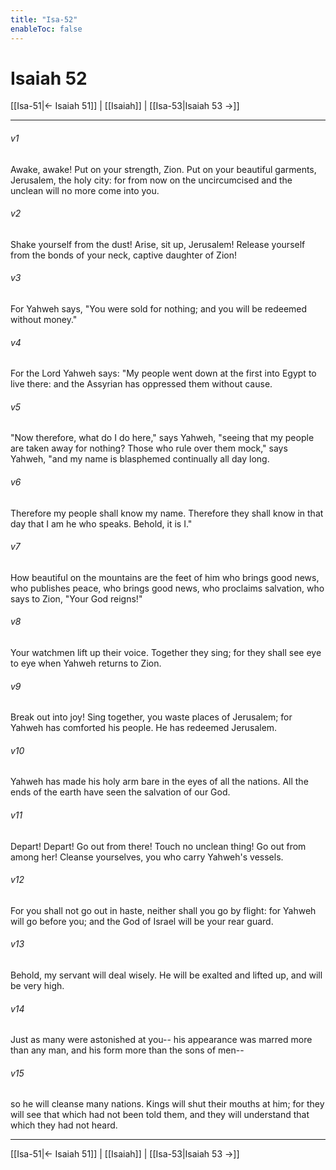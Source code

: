 ```yaml
---
title: "Isa-52"
enableToc: false
---
```

# Isaiah 52

[[Isa-51|← Isaiah 51]] | [[Isaiah]] | [[Isa-53|Isaiah 53 →]]
***



###### v1 
Awake, awake! Put on your strength, Zion. Put on your beautiful garments, Jerusalem, the holy city: for from now on the uncircumcised and the unclean will no more come into you. 

###### v2 
Shake yourself from the dust! Arise, sit up, Jerusalem! Release yourself from the bonds of your neck, captive daughter of Zion! 

###### v3 
For Yahweh says, "You were sold for nothing; and you will be redeemed without money." 

###### v4 
For the Lord Yahweh says: "My people went down at the first into Egypt to live there: and the Assyrian has oppressed them without cause. 

###### v5 
"Now therefore, what do I do here," says Yahweh, "seeing that my people are taken away for nothing? Those who rule over them mock," says Yahweh, "and my name is blasphemed continually all day long. 

###### v6 
Therefore my people shall know my name. Therefore they shall know in that day that I am he who speaks. Behold, it is I." 

###### v7 
How beautiful on the mountains are the feet of him who brings good news, who publishes peace, who brings good news, who proclaims salvation, who says to Zion, "Your God reigns!" 

###### v8 
Your watchmen lift up their voice. Together they sing; for they shall see eye to eye when Yahweh returns to Zion. 

###### v9 
Break out into joy! Sing together, you waste places of Jerusalem; for Yahweh has comforted his people. He has redeemed Jerusalem. 

###### v10 
Yahweh has made his holy arm bare in the eyes of all the nations. All the ends of the earth have seen the salvation of our God. 

###### v11 
Depart! Depart! Go out from there! Touch no unclean thing! Go out from among her! Cleanse yourselves, you who carry Yahweh's vessels. 

###### v12 
For you shall not go out in haste, neither shall you go by flight: for Yahweh will go before you; and the God of Israel will be your rear guard. 

###### v13 
Behold, my servant will deal wisely. He will be exalted and lifted up, and will be very high. 

###### v14 
Just as many were astonished at you-- his appearance was marred more than any man, and his form more than the sons of men-- 

###### v15 
so he will cleanse many nations. Kings will shut their mouths at him; for they will see that which had not been told them, and they will understand that which they had not heard.

***
[[Isa-51|← Isaiah 51]] | [[Isaiah]] | [[Isa-53|Isaiah 53 →]]
